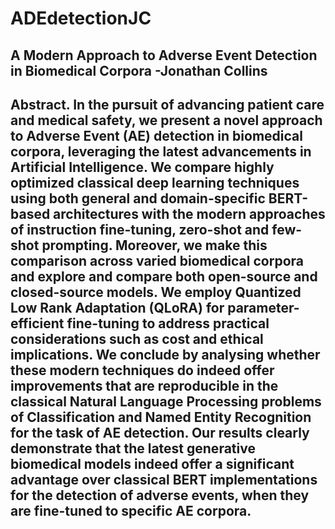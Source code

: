# ADEdetectionJC

A Modern Approach to Adverse Event Detection in Biomedical Corpora -**Jonathan Collins**
------------
Abstract. In the pursuit of advancing patient care and medical safety, we present a novel approach
to Adverse Event (AE) detection in biomedical corpora, leveraging the latest advancements in Artificial Intelligence. We compare highly optimized classical deep learning techniques using both general
and domain-specific BERT-based architectures with the modern approaches of instruction fine-tuning,
zero-shot and few-shot prompting. Moreover, we make this comparison across varied biomedical corpora
and explore and compare both open-source and closed-source models. We employ Quantized Low Rank
Adaptation (QLoRA) for parameter-efficient fine-tuning to address practical considerations such as cost
and ethical implications. We conclude by analysing whether these modern techniques do indeed offer
improvements that are reproducible in the classical Natural Language Processing problems of Classification and Named Entity Recognition for the task of AE detection. Our results clearly demonstrate
that the latest generative biomedical models indeed offer a significant advantage over classical BERT
implementations for the detection of adverse events, when they are fine-tuned to specific AE corpora.
-------------------
